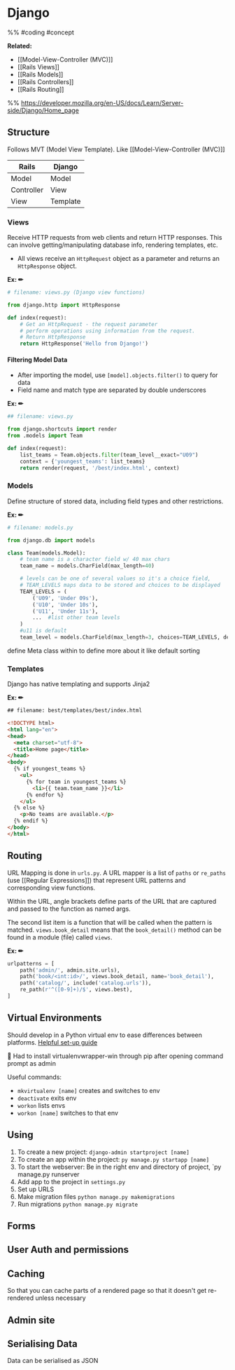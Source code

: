 # Django
%%
#coding 
#concept

**Related:**
-  [[Model-View-Controller (MVC)]]
-  [[Rails Views]]
-  [[Rails Models]]
-  [[Rails Controllers]]
-  [[Rails Routing]]

%%
https://developer.mozilla.org/en-US/docs/Learn/Server-side/Django/Home_page

## Structure
Follows MVT (Model View Template). Like [[Model-View-Controller (MVC)]]

| Rails      | Django   |
| ---------- | -------- |
| Model      | Model    |
| Controller | View     |
| View       | Template |

### Views 
Receive HTTP requests from web clients and return HTTP responses. This can involve getting/manipulating database info, rendering templates, etc.
- All views receive an `HttpRequest` object as a parameter and returns an `HttpResponse` object.

**Ex: ✏**  
```Python
# filename: views.py (Django view functions)

from django.http import HttpResponse

def index(request):
    # Get an HttpRequest - the request parameter
    # perform operations using information from the request.
    # Return HttpResponse
    return HttpResponse('Hello from Django!')
```

#### Filtering Model Data
- After importing the model, use `[model].objects.filter()` to query for data
- Field name and match type are separated by double underscores 

**Ex: ✏**  
```Python
## filename: views.py

from django.shortcuts import render
from .models import Team

def index(request):
    list_teams = Team.objects.filter(team_level__exact="U09")
    context = {'youngest_teams': list_teams}
    return render(request, '/best/index.html', context)
```

### Models
Define structure of stored data, including field types and other restrictions. 

**Ex: ✏**  
```Python
# filename: models.py

from django.db import models

class Team(models.Model):
	# team name is a character field w/ 40 max chars
    team_name = models.CharField(max_length=40)

	# levels can be one of several values so it's a choice field, 
	# TEAM_LEVELS maps data to be stored and choices to be displayed
    TEAM_LEVELS = (
        ('U09', 'Under 09s'),
        ('U10', 'Under 10s'),
        ('U11', 'Under 11s'),
        ...  #list other team levels
    )
	#u11 is default
    team_level = models.CharField(max_length=3, choices=TEAM_LEVELS, default='U11')
```

define Meta class within to define more about it like default sorting

### Templates
Django has native templating and supports Jinja2

**Ex: ✏**  
```HTML
## filename: best/templates/best/index.html

<!DOCTYPE html>
<html lang="en">
<head>
  <meta charset="utf-8">
  <title>Home page</title>
</head>
<body>
  {% if youngest_teams %}
    <ul>
      {% for team in youngest_teams %}
        <li>{{ team.team_name }}</li>
      {% endfor %}
    </ul>
  {% else %}
    <p>No teams are available.</p>
  {% endif %}
</body>
</html>
```

## Routing
URL Mapping is done in `urls.py`. A URL mapper is a list of `paths` or `re_paths` (use [[Regular Expressions]]) that represent URL patterns and corresponding view functions. 

Within the URL, angle brackets define parts of the URL that are captured and passed to the function as named args. 

The second list item is a function that will be called when the pattern is matched. `views.book_detail` means that the `book_detail()` method can be found in a module (file) called `views`.

**Ex: ✏**  
```Python
urlpatterns = [
    path('admin/', admin.site.urls),
    path('book/<int:id>/', views.book_detail, name='book_detail'),
    path('catalog/', include('catalog.urls')),
    re_path(r'^([0-9]+)/$', views.best),
]
```

## Virtual Environments
Should develop in a Python virtual env to ease differences between platforms. 
[Helpful set-up guide](https://developer.mozilla.org/en-US/docs/Learn/Server-side/Django/development_environment)

📝 Had to install virtualenvwrapper-win through pip after opening command prompt as admin

Useful commands: 
- `mkvirtualenv [name]` creates and switches to env
- `deactivate` exits env 
- `workon` lists envs
- `workon [name]` switches to that env 

## Using
1. To create a new project: `django-admin startproject [name]` 
2. To create an app within the project: `py manage.py startapp [name]`
3. To start the webserver: Be in the right env and directory of project, `py manage.py runserver
4. Add app to the project in `settings.py`
5. Set up URLS
6. Make migration files `python manage.py makemigrations`
7. Run migrations `python manage.py migrate`


## Forms
## User Auth and permissions
## Caching
So that you can cache parts of a rendered page so that it doesn't get re-rendered unless necessary
## Admin site
## Serialising Data
Data can be serialised as JSON